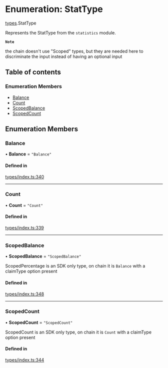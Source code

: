 # Enumeration: StatType

[types](../wiki/types).StatType

Represents the StatType from the `statistics` module.

**`Note`**

 the chain doesn't use "Scoped" types, but they are needed here to discriminate the input instead of having an optional input

## Table of contents

### Enumeration Members

- [Balance](../wiki/types.StatType#balance)
- [Count](../wiki/types.StatType#count)
- [ScopedBalance](../wiki/types.StatType#scopedbalance)
- [ScopedCount](../wiki/types.StatType#scopedcount)

## Enumeration Members

### Balance

• **Balance** = ``"Balance"``

#### Defined in

[types/index.ts:340](https://github.com/PolymeshAssociation/polymesh-sdk/blob/31fdce23/src/types/index.ts#L340)

___

### Count

• **Count** = ``"Count"``

#### Defined in

[types/index.ts:339](https://github.com/PolymeshAssociation/polymesh-sdk/blob/31fdce23/src/types/index.ts#L339)

___

### ScopedBalance

• **ScopedBalance** = ``"ScopedBalance"``

ScopedPercentage is an SDK only type, on chain it is `Balance` with a claimType option present

#### Defined in

[types/index.ts:348](https://github.com/PolymeshAssociation/polymesh-sdk/blob/31fdce23/src/types/index.ts#L348)

___

### ScopedCount

• **ScopedCount** = ``"ScopedCount"``

ScopedCount is an SDK only type, on chain it is `Count` with a claimType option present

#### Defined in

[types/index.ts:344](https://github.com/PolymeshAssociation/polymesh-sdk/blob/31fdce23/src/types/index.ts#L344)
